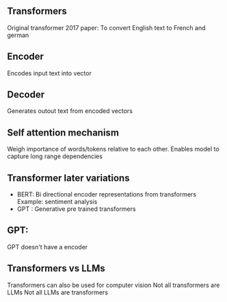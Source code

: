 ## Transformers 
Original transformer 2017 paper: To convert English text to French and german

## Encoder
Encodes input text into vector 

## Decoder
Generates outout text from encoded vectors

## Self attention mechanism
Weigh importance of words/tokens relative to each other.
Enables model to capture long range dependencies 

## Transformer later variations
- BERT: Bi directional encoder representations from transformers
  Example: sentiment analysis
- GPT : Generative pre trained transformers

## GPT:
GPT doesn't have a encoder

## Transformers vs LLMs
Transformers can also be used for computer vision
Not all transformers are LLMs
Not all LLMs are transformers
